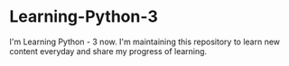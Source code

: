 # Learning-Python-3
I'm Learning Python - 3 now.
I'm maintaining this repository to learn new content everyday and share my progress of learning.
